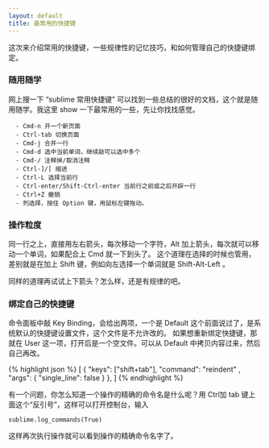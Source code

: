 ```yaml
---
layout: default
title: 最常用的快捷键
---
```


这次来介绍常用的快捷键，一些规律性的记忆技巧，和如何管理自己的快捷键绑定。

### 随用随学

网上搜一下 “sublime 常用快捷键” 可以找到一些总结的很好的文档，这个就是随用随学。我这里 show 一下最常用的一些，先让你找找感觉。

	  - Cmd-n 开一个新页面
	  - Ctrl-tab 切换页面
	  - Cmd-j 合并一行
	  - Cmd-d 选中当前单词，继续敲可以选中多个
	  - Cmd-/ 注释掉/取消注释
	  - Ctrl-]/[ 缩进
	  - Ctrl-L 选择当前行
	  - Ctrl-enter/Shift-Ctrl-enter 当前行之前或之后开辟一行
	  - Ctrl+Z 撤销
	  - 列选择，按住 Option 键，用鼠标左键拖动。

### 操作粒度

同一行之上，直接用左右箭头，每次移动一个字符，Alt 加上箭头，每次就可以移动一个单词，如果配合上 Cmd 就一下到头了。
这个道理在选择的时候也管用，差别就是在加上 Shift 键，例如向左选择一个单词就是 Shift-Alt-Left 。

同样的道理再试试上下箭头？怎么样，还是有规律的吧。

### 绑定自己的快捷键

命令面板中敲 Key Binding，会给出两项，一个是 Default 这个前面说过了，是系统默认的快捷键设置文件，这个文件是不允许改的。
如果想重新绑定快捷键，那就在 User 这一项，打开后是一个空文件。可以从 Default 中拷贝内容过来，然后自己再改。

{% highlight json %}
[
  { "keys": ["shift+tab"], "command": "reindent" , "args": { "single_line": false } },
]
{% endhighlight %}

有一个问题，你怎么知道一个操作的精确的命令名是什么呢？用 Ctrl加 tab 键上面这个“反引号”，这样可以打开控制台，输入

    sublime.log_commands(True)

这样再次执行操作就可以看到操作的精确命令名字了。